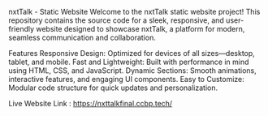 nxtTalk - Static Website
Welcome to the nxtTalk static website project! This repository contains the source code for a sleek, responsive, and user-friendly website designed to showcase nxtTalk, a platform for modern, seamless communication and collaboration.

Features
Responsive Design: Optimized for devices of all sizes—desktop, tablet, and mobile.
Fast and Lightweight: Built with performance in mind using HTML, CSS, and JavaScript.
Dynamic Sections: Smooth animations, interactive features, and engaging UI components.
Easy to Customize: Modular code structure for quick updates and personalization.



Live Website Link : https://nxttalkfinal.ccbp.tech/
